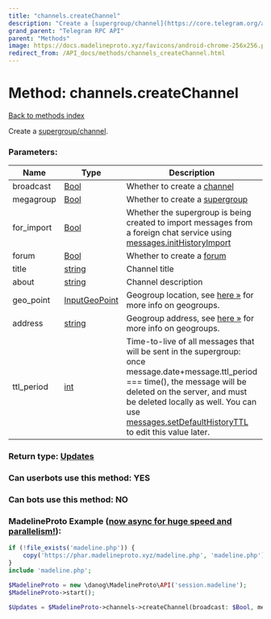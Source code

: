 ```yaml
---
title: "channels.createChannel"
description: "Create a [supergroup/channel](https://core.telegram.org/api/channel)."
grand_parent: "Telegram RPC API"
parent: "Methods"
image: https://docs.madelineproto.xyz/favicons/android-chrome-256x256.png
redirect_from: /API_docs/methods/channels_createChannel.html
---
```

# Method: channels.createChannel
[Back to methods index](index.html)



Create a [supergroup/channel](https://core.telegram.org/api/channel).

### Parameters:

| Name     |    Type       | Description | Required |
|----------|---------------|-------------|----------|
|broadcast|[Bool](/API_docs/types/Bool.html) | Whether to create a [channel](https://core.telegram.org/api/channel) | Optional|
|megagroup|[Bool](/API_docs/types/Bool.html) | Whether to create a [supergroup](https://core.telegram.org/api/channel) | Optional|
|for\_import|[Bool](/API_docs/types/Bool.html) | Whether the supergroup is being created to import messages from a foreign chat service using [messages.initHistoryImport](../methods/messages.initHistoryImport.html) | Optional|
|forum|[Bool](/API_docs/types/Bool.html) | Whether to create a [forum](https://core.telegram.org/api/forum) | Optional|
|title|[string](/API_docs/types/string.html) | Channel title | Optional|
|about|[string](/API_docs/types/string.html) | Channel description | Optional|
|geo\_point|[InputGeoPoint](/API_docs/types/InputGeoPoint.html) | Geogroup location, see [here »](https://core.telegram.org/api/nearby) for more info on geogroups. | Optional|
|address|[string](/API_docs/types/string.html) | Geogroup address, see [here »](https://core.telegram.org/api/nearby) for more info on geogroups. | Optional|
|ttl\_period|[int](/API_docs/types/int.html) | Time-to-live of all messages that will be sent in the supergroup: once message.date+message.ttl\_period === time(), the message will be deleted on the server, and must be deleted locally as well. You can use [messages.setDefaultHistoryTTL](../methods/messages.setDefaultHistoryTTL.html) to edit this value later. | Optional|


### Return type: [Updates](/API_docs/types/Updates.html)

### Can userbots use this method: **YES**

### Can bots use this method: **NO**


### MadelineProto Example ([now async for huge speed and parallelism!](https://docs.madelineproto.xyz/docs/ASYNC.html)):


```php
if (!file_exists('madeline.php')) {
    copy('https://phar.madelineproto.xyz/madeline.php', 'madeline.php');
}
include 'madeline.php';

$MadelineProto = new \danog\MadelineProto\API('session.madeline');
$MadelineProto->start();

$Updates = $MadelineProto->channels->createChannel(broadcast: $Bool, megagroup: $Bool, for_import: $Bool, forum: $Bool, title: 'string', about: 'string', geo_point: $InputGeoPoint, address: 'string', ttl_period: $int, );
```

